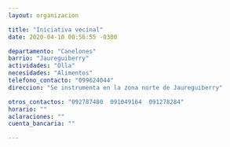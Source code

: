 ```yaml
---
layout: organizacion

title: "Iniciativa vecinal"
date: 2020-04-10 00:56:55 -0300

departamento: "Canelones"
barrio: "Jaureguiberry"
actividades: "Olla"
necesidades: "Alimentos"
telefono_contacto: "099624044"
direccion: "Se instrumenta en la zona norte de Jaureguiberry"

otros_contactos: "092787480  091049164  091278284"
horario: ""
aclaraciones: ""
cuenta_bancaria: ""

---
```

